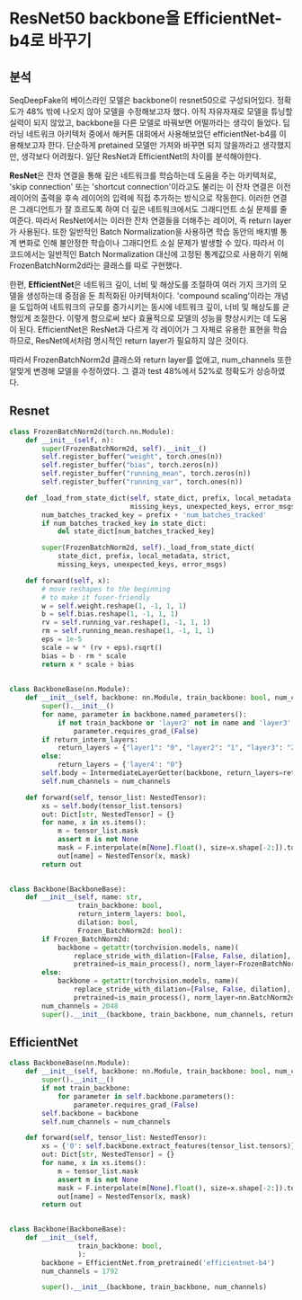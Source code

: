 # ResNet50 backbone을 EfficientNet-b4로 바꾸기

## 분석
SeqDeepFake의 베이스라인 모델은 backbone이 resnet50으로 구성되어있다. 
정확도가 48% 밖에 나오지 않아 모델을 수정해보고자 했다.
아직 자유자재로 모델을 튜닝할 실력이 되지 않았고, backbone을 다른 모델로 바꿔보면 어떨까라는 생각이 들었다.
딥러닝 네트워크 아키텍처 중에서 해커톤 대회에서 사용해보았던 efficientNet-b4를 이용해보고자 한다.
단순하게 pretained 모델만 가져와 바꾸면 되지 않을까라고 생각했지만, 생각보다 어려웠다.
일단 ResNet과 EfficientNet의 차이를 분석해야한다.

**ResNet**은 잔차 연결을 통해 깊은 네트워크를 학습하는데 도움을 주는 아키텍처로, 'skip connection' 또는 'shortcut connection'이라고도 불리는 이 잔차 연결은 이전 레이어의 출력을 후속 레이어의 입력에 직접 추가하는 방식으로 작동한다.
이러한 연결은 그래디언트가 잘 흐르도록 하여 더 깊은 네트워크에서도 그래디언트 소실 문제를 줄여준다.
따라서 ResNet에서는 이러한 잔차 연결들을 더해주는 레이어, 즉 return layer가 사용된다.
또한 일반적인 Batch Normalization을 사용하면 학습 동안의 배치별 통계 변화로 인해 불안정한 학습이나 그래디언트 소실 문제가 발생할 수 있다.
따라서 이 코드에서는 일반적인 Batch Normalization 대신에 고정된 통계값으로 사용하기 위해 FrozenBatchNorm2d라는 클래스를 따로 구현했다.

한편, **EfficientNet**은 네트워크 깊이, 너비 및 해상도를 조절하여 여러 가지 크기의 모델을 생성하는데 중점을 둔 최적화된 아키텍처이다.
'compound scaling'이라는 개념을 도입하여 네트워크의 규모를 증가시키는 동시에 네트워크 깊이, 너비 및 해상도를 균형있게 조절한다. 
이렇게 함으로써 보다 효율적으로 모델의 성능을 향상시키는 데 도움이 된다. 
EfficientNet은 ResNet과 다르게 각 레이어가 그 자체로 유용한 표현을 학습하므로, ResNet에서처럼 명시적인 return layer가 필요하지 않은 것이다.

따라서 FrozenBatchNorm2d 클래스와 return layer를 없애고, num_channels 또한 알맞게 변경해 모델을 수정하였다. 그 결과 test 48%에서 52%로 정확도가 상승하였다.

## Resnet
```python
class FrozenBatchNorm2d(torch.nn.Module):
    def __init__(self, n):
        super(FrozenBatchNorm2d, self).__init__()
        self.register_buffer("weight", torch.ones(n))
        self.register_buffer("bias", torch.zeros(n))
        self.register_buffer("running_mean", torch.zeros(n))
        self.register_buffer("running_var", torch.ones(n))

    def _load_from_state_dict(self, state_dict, prefix, local_metadata, strict,
                              missing_keys, unexpected_keys, error_msgs):
        num_batches_tracked_key = prefix + 'num_batches_tracked'
        if num_batches_tracked_key in state_dict:
            del state_dict[num_batches_tracked_key]

        super(FrozenBatchNorm2d, self)._load_from_state_dict(
            state_dict, prefix, local_metadata, strict,
            missing_keys, unexpected_keys, error_msgs)

    def forward(self, x):
        # move reshapes to the beginning
        # to make it fuser-friendly
        w = self.weight.reshape(1, -1, 1, 1)
        b = self.bias.reshape(1, -1, 1, 1)
        rv = self.running_var.reshape(1, -1, 1, 1)
        rm = self.running_mean.reshape(1, -1, 1, 1)
        eps = 1e-5
        scale = w * (rv + eps).rsqrt()
        bias = b - rm * scale
        return x * scale + bias
    
    
class BackboneBase(nn.Module):
    def __init__(self, backbone: nn.Module, train_backbone: bool, num_channels: int, return_interm_layers: bool):
        super().__init__()
        for name, parameter in backbone.named_parameters():
            if not train_backbone or 'layer2' not in name and 'layer3' not in name and 'layer4' not in name:
                parameter.requires_grad_(False)
        if return_interm_layers:
            return_layers = {"layer1": "0", "layer2": "1", "layer3": "2", "layer4": "3"}
        else:
            return_layers = {'layer4': "0"}
        self.body = IntermediateLayerGetter(backbone, return_layers=return_layers)
        self.num_channels = num_channels

    def forward(self, tensor_list: NestedTensor):
        xs = self.body(tensor_list.tensors)
        out: Dict[str, NestedTensor] = {}
        for name, x in xs.items():
            m = tensor_list.mask
            assert m is not None
            mask = F.interpolate(m[None].float(), size=x.shape[-2:]).to(torch.bool)[0]
            out[name] = NestedTensor(x, mask)
        return out

    
class Backbone(BackboneBase):
    def __init__(self, name: str,
                 train_backbone: bool,
                 return_interm_layers: bool,
                 dilation: bool,
                 Frozen_BatchNorm2d: bool):
        if Frozen_BatchNorm2d:
            backbone = getattr(torchvision.models, name)(
                replace_stride_with_dilation=[False, False, dilation],
                pretrained=is_main_process(), norm_layer=FrozenBatchNorm2d)
        else:
            backbone = getattr(torchvision.models, name)(
                replace_stride_with_dilation=[False, False, dilation],
                pretrained=is_main_process(), norm_layer=nn.BatchNorm2d)
        num_channels = 2048
        super().__init__(backbone, train_backbone, num_channels, return_interm_layers)


```

## EfficientNet
```python
class BackboneBase(nn.Module):
    def __init__(self, backbone: nn.Module, train_backbone: bool, num_channels: int):
        super().__init__()
        if not train_backbone:
            for parameter in self.backbone.parameters():
                parameter.requires_grad_(False)
        self.backbone = backbone
        self.num_channels = num_channels

    def forward(self, tensor_list: NestedTensor):
        xs = {'0': self.backbone.extract_features(tensor_list.tensors)}
        out: Dict[str, NestedTensor] = {}
        for name, x in xs.items():
            m = tensor_list.mask
            assert m is not None
            mask = F.interpolate(m[None].float(), size=x.shape[-2:]).to(torch.bool)[0]
            out[name] = NestedTensor(x, mask)
        return out

    
class Backbone(BackboneBase):
    def __init__(self, 
                 train_backbone: bool,
                 ):
        backbone = EfficientNet.from_pretrained('efficientnet-b4')
        num_channels = 1792

        super().__init__(backbone, train_backbone, num_channels)
```
